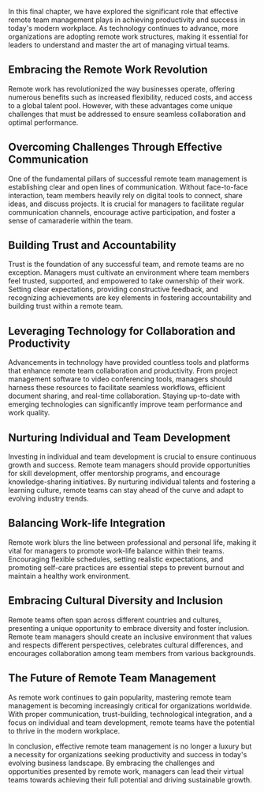 
In this final chapter, we have explored the significant role that effective remote team management plays in achieving productivity and success in today's modern workplace. As technology continues to advance, more organizations are adopting remote work structures, making it essential for leaders to understand and master the art of managing virtual teams.

Embracing the Remote Work Revolution
------------------------------------

Remote work has revolutionized the way businesses operate, offering numerous benefits such as increased flexibility, reduced costs, and access to a global talent pool. However, with these advantages come unique challenges that must be addressed to ensure seamless collaboration and optimal performance.

Overcoming Challenges Through Effective Communication
-----------------------------------------------------

One of the fundamental pillars of successful remote team management is establishing clear and open lines of communication. Without face-to-face interaction, team members heavily rely on digital tools to connect, share ideas, and discuss projects. It is crucial for managers to facilitate regular communication channels, encourage active participation, and foster a sense of camaraderie within the team.

Building Trust and Accountability
---------------------------------

Trust is the foundation of any successful team, and remote teams are no exception. Managers must cultivate an environment where team members feel trusted, supported, and empowered to take ownership of their work. Setting clear expectations, providing constructive feedback, and recognizing achievements are key elements in fostering accountability and building trust within a remote team.

Leveraging Technology for Collaboration and Productivity
--------------------------------------------------------

Advancements in technology have provided countless tools and platforms that enhance remote team collaboration and productivity. From project management software to video conferencing tools, managers should harness these resources to facilitate seamless workflows, efficient document sharing, and real-time collaboration. Staying up-to-date with emerging technologies can significantly improve team performance and work quality.

Nurturing Individual and Team Development
-----------------------------------------

Investing in individual and team development is crucial to ensure continuous growth and success. Remote team managers should provide opportunities for skill development, offer mentorship programs, and encourage knowledge-sharing initiatives. By nurturing individual talents and fostering a learning culture, remote teams can stay ahead of the curve and adapt to evolving industry trends.

Balancing Work-life Integration
-------------------------------

Remote work blurs the line between professional and personal life, making it vital for managers to promote work-life balance within their teams. Encouraging flexible schedules, setting realistic expectations, and promoting self-care practices are essential steps to prevent burnout and maintain a healthy work environment.

Embracing Cultural Diversity and Inclusion
------------------------------------------

Remote teams often span across different countries and cultures, presenting a unique opportunity to embrace diversity and foster inclusion. Remote team managers should create an inclusive environment that values and respects different perspectives, celebrates cultural differences, and encourages collaboration among team members from various backgrounds.

The Future of Remote Team Management
------------------------------------

As remote work continues to gain popularity, mastering remote team management is becoming increasingly critical for organizations worldwide. With proper communication, trust-building, technological integration, and a focus on individual and team development, remote teams have the potential to thrive in the modern workplace.

In conclusion, effective remote team management is no longer a luxury but a necessity for organizations seeking productivity and success in today's evolving business landscape. By embracing the challenges and opportunities presented by remote work, managers can lead their virtual teams towards achieving their full potential and driving sustainable growth.
